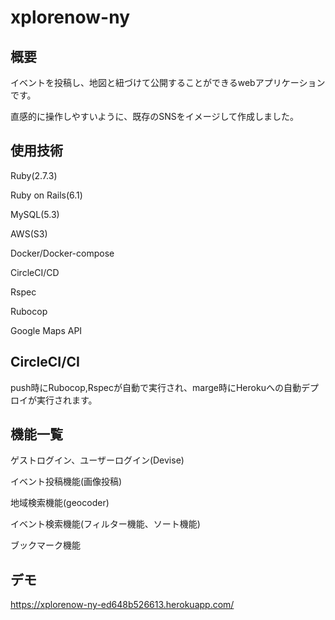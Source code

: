 # xplorenow-ny
## 概要
イベントを投稿し、地図と紐づけて公開することができるwebアプリケーションです。

直感的に操作しやすいように、既存のSNSをイメージして作成しました。


## 使用技術

Ruby(2.7.3) 

Ruby on Rails(6.1)

MySQL(5.3)

AWS(S3)

Docker/Docker-compose

CircleCI/CD

Rspec

Rubocop

Google Maps API

## CircleCI/CI
push時にRubocop,Rspecが自動で実行され、marge時にHerokuへの自動デプロイが実行されます。

## 機能一覧

ゲストログイン、ユーザーログイン(Devise)

イベント投稿機能(画像投稿)

地域検索機能(geocoder)

イベント検索機能(フィルター機能、ソート機能)

ブックマーク機能


## デモ

https://xplorenow-ny-ed648b526613.herokuapp.com/

